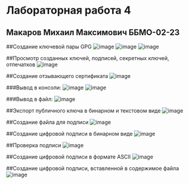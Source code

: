 # Лабораторная работа 4
## Макаров Михаил Максимович ББМО-02-23

##Создание ключевой пары GPG
 ![image](https://github.com/KyryaschiyDeD/TOIB/assets/70753179/8ca5bec1-e80b-4c5f-9fce-877cc672c3f9)
![image](https://github.com/KyryaschiyDeD/TOIB/assets/70753179/89fad9f8-80ff-4d01-84fa-745fe6c82786)
![image](https://github.com/KyryaschiyDeD/TOIB/assets/70753179/ec7e4903-fa5e-418b-b995-fa9258ed9b76)


##Просмотр созданных ключей, подписей, секретных ключей, отпечатков
 ![image](https://github.com/KyryaschiyDeD/TOIB/assets/70753179/604b214d-7d9f-47aa-9e9b-49e8572d8dd3)

##Создание отзывающего сертификата
 ![image](https://github.com/KyryaschiyDeD/TOIB/assets/70753179/12f44ac4-1c73-482f-a989-f6ce026ec1ca)

###Вывод в консоли: 
 ![image](https://github.com/KyryaschiyDeD/TOIB/assets/70753179/a0b5fe09-efd8-4149-9ad6-49bca4e1e8b2)
![image](https://github.com/KyryaschiyDeD/TOIB/assets/70753179/69a150c6-1d76-4fc5-a3a2-46d1cd15f390)

###Вывод в файл:
 ![image](https://github.com/KyryaschiyDeD/TOIB/assets/70753179/9abd3689-736a-47c3-a957-a7a62cd74fb8)

##Экспорт публичного ключа в бинарном и текстовом виде
 ![image](https://github.com/KyryaschiyDeD/TOIB/assets/70753179/968fddf5-32ac-448f-80f2-97899035048b)

##Создание файла для подписи
 ![image](https://github.com/KyryaschiyDeD/TOIB/assets/70753179/e3621181-8e00-44b2-97cc-98d8789a797e)

##Создание цифровой подписи в бинарном виде
 ![image](https://github.com/KyryaschiyDeD/TOIB/assets/70753179/c346fbdf-4754-46d8-856a-508110cf8d01)

##Проверка подписи
 ![image](https://github.com/KyryaschiyDeD/TOIB/assets/70753179/e6aa6123-8d65-4655-abe5-c01696ba070f)

##Создание цифровой подписи в формате ASCII
 ![image](https://github.com/KyryaschiyDeD/TOIB/assets/70753179/9678d619-1b58-4298-9633-4aadbee15a62)

##Создание цифровой подписи, вставленной в содержимое файла
 ![image](https://github.com/KyryaschiyDeD/TOIB/assets/70753179/0265561f-1f48-4af7-b8d7-657b9b2c9aff)

